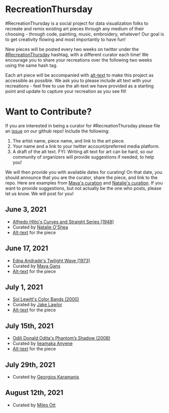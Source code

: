 # RecreationThursday

\#RecreationThursday is a social project for data visualization folks to recreate and remix existing art pieces through any medium of their choosing - through code, painting, music, embroidery, whatever! Our goal is to get creativity flowing and most importantly to have fun!

New pieces will be posted every two weeks on twitter under the [#RecreationThursday](https://twitter.com/hashtag/RecreationThursday) hashtag, with a different curator each time! We encourage you to share your recreations over the following two weeks using the same hash tag.

Each art piece will be accompanied with [alt-text](https://help.twitter.com/en/using-twitter/picture-descriptions) to make this project as accessible as possible. We ask you to please include alt text with your recreations - feel free to use the alt-text we have provided as a starting point and update to capture your recreation as you see fit!

# Want to Contribute?
If you are interested in being a curator for #RecreationThursday please file an [issue](https://github.com/sharlagelfand/RecreationThursday/issues) on our github repo! Include the following:

1. The artist name, piece name, and link to the art piece.
2. Your name and a link to your twitter account/preferred media platform. 
3. A draft of the alt text. FYI: Writing alt text for art can be hard, so our community of organizers will provide suggestions if needed, to help you!

We will then provide you with available dates for curating! On that date, you should announce that you are the curator, share the piece, and link to the repo. Here are examples from [Maya's curation](https://twitter.com/Mayacelium/status/1405503706653597698) and [Natalie's curation](https://twitter.com/_natalie_oshea/status/1400526683170541570). If you want to provide suggestions, but not actually be the one who posts, please let us know. We will post for you!


## June 3, 2021

* [Alfredo Hlito's Curves and Straight Series (1948)](https://www.moma.org/collection/works/205953)
* Curated by [Natalie O'Shea](https://twitter.com/_natalie_oshea)
* [Alt-text](https://github.com/sharlagelfand/RecreationThursday/blob/main/2021-06-03/alt_text.md) for the piece

## June 17, 2021

* [Edna Andrade's Twilight Wave (1973)](https://www.locksgallery.com/exhibitions/edna-andrade-symmetries)
* Curated by [Maya Gans](https://twitter.com/Mayacelium)
* [Alt-text](https://github.com/sharlagelfand/RecreationThursday/blob/main/2021-06-17/alt_text.md) for the piece

## July 1, 2021
* [Sol Lewitt's Color Bands (2000)](https://www.sollewittprints.org/artwork/lewitt-raisonne-2000-07/)
* Curated by [Jake Lawlor](https://twitter.com/Jake_Lawlor1)
* [Alt-text](https://github.com/sharlagelfand/RecreationThursday/blob/main/2021-07-01/alt_text.md) for the piece


## July 15th, 2021
* [Odili Donald Odita's Phantom’s Shadow (2008)](https://www.stevenson.info/exhibition/3088/work/3)
* Curated by [Ijeamaka Anyene](https://twitter.com/ijeamaka_a)
* [Alt-text](https://github.com/sharlagelfand/RecreationThursday/blob/main/2021-07-15/alt_text.md) for the piece

## July 29th, 2021

* Curated by [Georgios Karamanis](https://twitter.com/geokaramanis)

## August 12th, 2021

* Curated by [Miles Ott](https://twitter.com/Miles_Ott)
